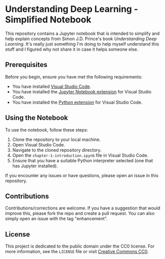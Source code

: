 # Understanding Deep Learning - Simplified Notebook

This repository contains a Jupyter notebook that is intended to simplify and help explain concepts from Simon J.D. Prince's book *Understanding Deep Learning*. It's really just something I'm doing to help myself understand this stuff and I figured why not share it in case it helps someone else.

## Prerequisites

Before you begin, ensure you have met the following requirements:
- You have installed [Visual Studio Code](https://code.visualstudio.com/).
- You have installed the [Jupyter Notebook extension](https://marketplace.visualstudio.com/items?itemName=ms-toolsai.jupyter) for Visual Studio Code.
- You have installed the [Python extension](https://marketplace.visualstudio.com/items?itemName=ms-python.python) for Visual Studio Code.

## Using the Notebook

To use the notebook, follow these steps:

1. Clone the repository to your local machine.
2. Open Visual Studio Code.
3. Navigate to the cloned repository directory.
4. Open the `chapter-1-introduction.ipynb` file in Visual Studio Code.
5. Ensure that you have a suitable Python interpreter selected (one that has Jupyter installed).

If you encounter any issues or have questions, please open an issue in this repository.

## Contributions

Contributions/corrections are welcome. If you have a suggestion that would improve this, please fork the repo and create a pull request. You can also simply open an issue with the tag "enhancement".

## License

This project is dedicated to the public domain under the CC0 license. For more information, see the `LICENSE` file or visit [Creative Commons CC0](https://creativecommons.org/publicdomain/zero/1.0/).